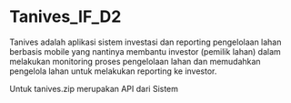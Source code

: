 # Tanives_IF_D2
Tanives adalah aplikasi sistem investasi dan reporting pengelolaan lahan berbasis mobile yang nantinya membantu investor (pemilik lahan) dalam melakukan monitoring proses pengelolaan lahan dan memudahkan pengelola lahan untuk melakukan reporting ke investor. 

Untuk tanives.zip merupakan API dari Sistem
